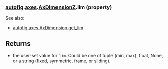 ### [autofig](autofig.md).[axes](autofig.axes.md).[AxDimensionZ](autofig.axes.AxDimensionZ.md).lim (property)




See also:

* [autofig.axes.AxDimension.get_lim](autofig.axes.AxDimension.get_lim.md)

Returns
---------
* the user-set value for `lim`.  Could be one of tuple (min, max), float,
    None, or a string (fixed, symmetric, frame, or sliding).

